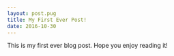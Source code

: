 ```yaml
---
layout: post.pug
title: My First Ever Post!
date: 2016-10-30
---
```


This is my first ever blog post. Hope you enjoy reading it!
